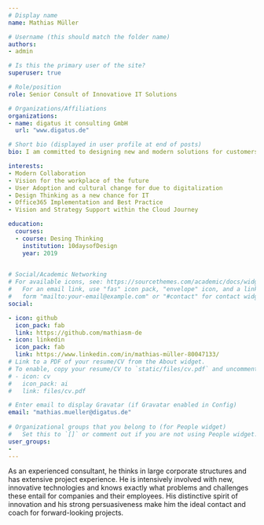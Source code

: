 ```yaml
---
# Display name
name: Mathias Müller

# Username (this should match the folder name)
authors:
- admin

# Is this the primary user of the site?
superuser: true

# Role/position
role: Senior Consult of Innovatiove IT Solutions

# Organizations/Affiliations
organizations:
- name: digatus it consulting GmbH
  url: "www.digatus.de"

# Short bio (displayed in user profile at end of posts)
bio: I am committed to designing new and modern solutions for customers to make the daily work life as pleasant as possible.

interests:
- Modern Collaboration
- Vision for the workplace of the future
- User Adoption and cultural change for due to digitalization
- Design Thinking as a new chance for IT
- Office365 Implementation and Best Practice
- Vision and Strategy Support within the Cloud Journey

education:
  courses:
  - course: Desing Thinking 
    institution: 10daysofDesign
    year: 2019
  

# Social/Academic Networking
# For available icons, see: https://sourcethemes.com/academic/docs/widgets/#icons
#   For an email link, use "fas" icon pack, "envelope" icon, and a link in the
#   form "mailto:your-email@example.com" or "#contact" for contact widget.
social:

- icon: github
  icon_pack: fab
  link: https://github.com/mathiasm-de
- icon: linkedin
  icon_pack: fab
  link: https://www.linkedin.com/in/mathias-müller-80047133/
# Link to a PDF of your resume/CV from the About widget.
# To enable, copy your resume/CV to `static/files/cv.pdf` and uncomment the lines below.  
# - icon: cv
#   icon_pack: ai
#   link: files/cv.pdf

# Enter email to display Gravatar (if Gravatar enabled in Config)
email: "mathias.mueller@digatus.de"
  
# Organizational groups that you belong to (for People widget)
#   Set this to `[]` or comment out if you are not using People widget.  
user_groups:
- 
---
```


As an experienced consultant, he thinks in large corporate structures and has extensive project experience. He is intensively involved with new, innovative technologies and knows exactly what problems and challenges these entail for companies and their employees. His distinctive spirit of innovation and his strong persuasiveness make him the ideal contact and coach for forward-looking projects.
